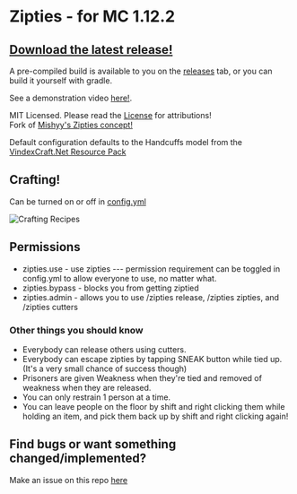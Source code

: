 # Zipties - for MC 1.12.2

## [Download the latest release!](https://github.com/celerry/Zipties/releases/latest)
A pre-compiled build is available to you on the [releases](https://github.com/celerry/Zipties/releases/latest) tab, or you can build it yourself with gradle.

See a demonstration video [here!](https://www.youtube.com/watch?v=Z53n6VGf5Ts).

MIT Licensed. Please read the [License](https://github.com/celerry/Zipties/blob/master/LICENSE) for attributions!\
Fork of [Mishyy's Zipties concept!](https://github.com/Mishyy/Zipties)

Default configuration defaults to the Handcuffs model from the [VindexCraft.Net Resource Pack](https://www.vindexcraft.net)

## Crafting!
Can be turned on or off in [config.yml](https://github.com/celerry/Zipties/blob/master/src/main/resources/config.yml)

![Crafting Recipes](https://github.com/celerry/Zipties/blob/master/github/crafting.png?raw=true "Crafting recipes")
## Permissions
* zipties.use - use zipties --- permission requirement can be toggled in config.yml to allow everyone to use, no matter what.
* zipties.bypass - blocks you from getting ziptied
* zipties.admin - allows you to use /zipties release, /zipties zipties, and /zipties cutters

### Other things you should know
* Everybody can release others using cutters.
* Everybody can escape zipties by tapping SNEAK button while tied up. (It's a very small chance of success though)
* Prisoners are given Weakness when they're tied and removed of weakness when they are released.
* You can only restrain 1 person at a time.
* You can leave people on the floor by shift and right clicking them while holding an item, and pick them back up by shift and right clicking again!


## Find bugs or want something changed/implemented?

Make an issue on this repo [here](https://github.com/celerry/Zipties/issues)
